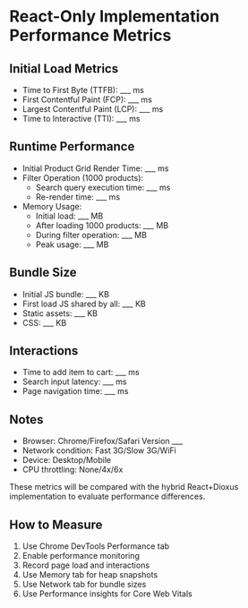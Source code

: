 # React-Only Implementation Performance Metrics

## Initial Load Metrics
- Time to First Byte (TTFB): ___ ms
- First Contentful Paint (FCP): ___ ms
- Largest Contentful Paint (LCP): ___ ms
- Time to Interactive (TTI): ___ ms

## Runtime Performance
- Initial Product Grid Render Time: ___ ms
- Filter Operation (1000 products):
  * Search query execution time: ___ ms
  * Re-render time: ___ ms
- Memory Usage:
  * Initial load: ___ MB
  * After loading 1000 products: ___ MB
  * During filter operation: ___ MB
  * Peak usage: ___ MB

## Bundle Size
- Initial JS bundle: ___ KB
- First load JS shared by all: ___ KB
- Static assets: ___ KB
- CSS: ___ KB

## Interactions
- Time to add item to cart: ___ ms
- Search input latency: ___ ms
- Page navigation time: ___ ms

## Notes
- Browser: Chrome/Firefox/Safari Version ___
- Network condition: Fast 3G/Slow 3G/WiFi
- Device: Desktop/Mobile
- CPU throttling: None/4x/6x

These metrics will be compared with the hybrid React+Dioxus implementation to evaluate performance differences.

## How to Measure
1. Use Chrome DevTools Performance tab
2. Enable performance monitoring
3. Record page load and interactions
4. Use Memory tab for heap snapshots
5. Use Network tab for bundle sizes
6. Use Performance insights for Core Web Vitals